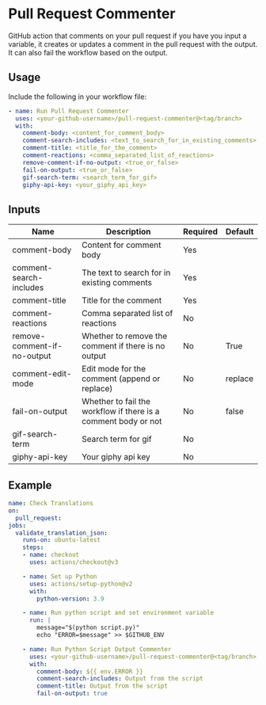 # Pull Request Commenter <br />
GitHub action that comments on your pull request if you have you input a variable, it creates or updates a comment in the pull request with the output. It can also fail the workflow based on the output.

## Usage<br />
Include the following in your workflow file:
```yaml
- name: Run Pull Request Commenter
  uses: <your-github-username>/pull-request-commenter@<tag/branch>
  with:
    comment-body: <content_for_comment_body>
    comment-search-includes: <text_to_search_for_in_existing_comments>
    comment-title: <title_for_the_comment>
    comment-reactions: <comma_separated_list_of_reactions>
    remove-comment-if-no-output: <true_or_false>
    fail-on-output: <true_or_false>
    gif-search-term: <search_term_for_gif>
    giphy-api-key: <your_giphy_api_key>
```

## Inputs
Name | Description | Required | Default
---|---|---|-----
comment-body | Content for comment body | Yes	|
comment-search-includes |	The text to search for in existing comments |	Yes	
comment-title	| Title for the comment |	Yes	
comment-reactions | Comma separated list of reactions | No |
remove-comment-if-no-output | Whether to remove the comment if there is no output | No | True
comment-edit-mode | Edit mode for the comment (append or replace) |	No |	replace
fail-on-output |	Whether to fail the workflow if there is a comment body or not | No |	false
gif-search-term | Search term for gif | No |
giphy-api-key | Your giphy api key | No |

## Example
```yaml
name: Check Translations
on:
  pull_request:
jobs:
  validate_translation_json:
    runs-on: ubuntu-latest
    steps:
    - name: checkout
      uses: actions/checkout@v3

    - name: Set up Python
      uses: actions/setup-python@v2
      with:
        python-version: 3.9

    - name: Run python script and set environment variable
      run: |
        message="$(python script.py)"
        echo "ERROR=$message" >> $GITHUB_ENV

    - name: Run Python Script Output Commenter
      uses: <your-github-username>/pull-request-commenter@<tag/branch>
      with:
        comment-body: ${{ env.ERROR }}
        comment-search-includes: Output from the script
        comment-title: Output from the script
        fail-on-output: true
```
